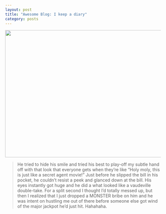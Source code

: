 ```yaml
---
layout: post
title: "Awesome Blog: I keep a diary"
category: posts
---
```

<p><a href="http://www.ikeepadiary.com/diary/2008/03/egypt-part-1/"><img src="http://www.ikeepadiary.com/diary/2008/2008_03_16.Egypt_Part_1/images/IMG_0220.jpg" width="550" height="413"/></a></p>
<blockquote>He tried to hide his smile and tried his best to play-off my subtle hand off with that look that everyone gets when they&#8217;re like &#8220;Holy moly, this is just like a secret agent movie!&#8221; Just before he slipped the bill in his pocket, he couldn&#8217;t resist a peek and glanced down at the bill. His eyes instantly got huge and he did a what looked like a vaudeville double-take. For a split second I thought I&#8217;d totally messed up, but then I realized that I just dropped a MONSTER bribe on him and he was intent on hustling me out of there before someone else got wind of the major jackpot he&#8217;d just hit. Hahahaha.</blockquote>